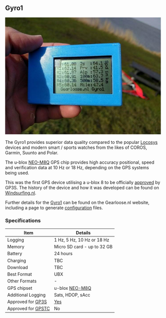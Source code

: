 ## Gyro1

![img](img/gyro1.jpg)



The Gyro1 provides superior data quality compared to the popular [Locosys](../../locosys/README.md) devices and modern smart / sports watches from the likes of COROS, Garmin, Suunto and Polar.

The u-blox [NEO-M8Q](https://www.u-blox.com/en/product/neo-m8-series) GPS chip provides high accuracy positional, speed and verification data at 10 Hz or 18 Hz, depending on the GPS systems being used.

This was the first GPS device utilising a u-blox 8 to be officially [approved](https://www.gps-icesailing.com/default.aspx?mnu=forum&forum=6&val=108406) by GP3S. The history of the device and how it was developed can be found on [Windsurfing.nl](https://forum.windsurfing.nl/viewtopic.php?f=62&t=13890429).

Further details for the [Gyro1](https://gearloose.nl/) can be found on the Gearloose.nl website, including a page to generate [configuration](https://gearloose.nl/gps.html) files.



### Specifications

| Item                                                       | Details                                                      |
| ---------------------------------------------------------- | ------------------------------------------------------------ |
| Logging                                                    | 1 Hz, 5 Hz, 10 Hz or 18 Hz                                   |
| Memory                                                     | Micro SD card - up to 32 GB                                  |
| Battery                                                    | 24 hours                                                     |
| Charging                                                   | TBC                                                          |
| Download                                                   | TBC                                                          |
| Best Format                                                | UBX                                                          |
| Other Formats                                              | -                                                            |
| GPS chipset                                                | u-blox [NEO-M8Q](https://www.u-blox.com/en/product/neo-m8-series) |
| Additional Logging                                         | Sats, HDOP, sAcc                                             |
| Approved for [GP3S](https://www.gps-speedsurfing.com/)     | [Yes](https://www.gps-icesailing.com/default.aspx?mnu=forum&forum=6&val=108406) |
| Approved for [GPSTC](https://www.gpsteamchallenge.com.au/) | No                                                           |

